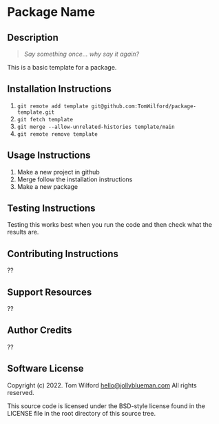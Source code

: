 # Package Name
## Description
>_Say something once... why say it again?_

This is a basic template for a package.

## Installation Instructions
1. `git remote add template git@github.com:TomWilford/package-template.git`
2. `git fetch template`
3. `git merge --allow-unrelated-histories template/main`
4. `git remote remove template`
   
## Usage Instructions
1. Make a new project in github
2. Merge follow the installation instructions
3. Make a new package

## Testing Instructions
Testing this works best when you run the code and then check what the results are.

## Contributing Instructions
??

## Support Resources
??

## Author Credits
??

## Software License 
Copyright (c) 2022. Tom Wilford <hello@jollyblueman.com>
All rights reserved.

This source code is licensed under the BSD-style license found in the
LICENSE file in the root directory of this source tree.

